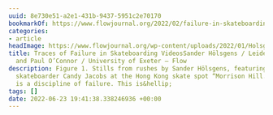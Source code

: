```yaml
---
uuid: 8e730e51-a2e1-431b-9437-5951c2e70170
bookmarkOf: https://www.flowjournal.org/2022/02/failure-in-skateboarding/
categories:
- article
headImage: https://www.flowjournal.org/wp-content/uploads/2022/01/Holsgens-and-OConnor-Figure-1.png
title: Traces of Failure in Skateboarding VideosSander Hölsgens / Leiden University
  and Paul O’Connor / University of Exeter – Flow
description: Figure 1. Stills from rushes by Sander Hölsgens, featuring professional
  skateboarder Candy Jacobs at the Hong Kong skate spot “Morrison Hill.” Skateboarding
  is a discipline of failure. This is&hellip;
tags: []
date: 2022-06-23 19:41:38.338246936 +00:00
---
```


